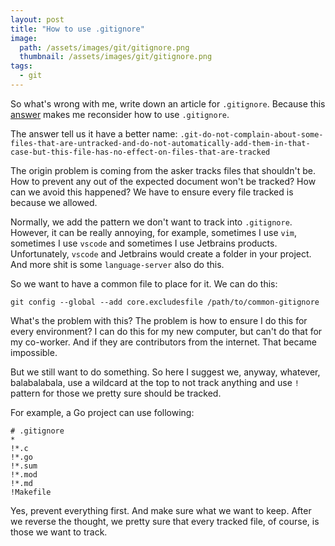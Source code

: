 ```yaml
---
layout: post
title: "How to use .gitignore"
image:
  path: /assets/images/git/gitignore.png
  thumbnail: /assets/images/git/gitignore.png
tags:
  - git
---
```


So what's wrong with me, write down an article for `.gitignore`. Because this [answer](https://stackoverflow.com/a/58758400/6789898) makes me reconsider how to use `.gitignore`.

The answer tell us it have a better name: `.git-do-not-complain-about-some-files-that-are-untracked-and-do-not-automatically-add-them-in-that-case-but-this-file-has-no-effect-on-files-that-are-tracked`

The origin problem is coming from the asker tracks files that shouldn't be. How to prevent any out of the expected document won't be tracked? How can we avoid this happened? We have to ensure every file tracked is because we allowed.

Normally, we add the pattern we don't want to track into `.gitignore`. However, it can be really annoying, for example, sometimes I use `vim`, sometimes I use `vscode` and sometimes I use Jetbrains products. Unfortunately, `vscode` and Jetbrains would create a folder in your project. And more shit is some `language-server` also do this.

So we want to have a common file to place for it. We can do this:

`git config --global --add core.excludesfile /path/to/common-gitignore`

What's the problem with this? The problem is how to ensure I do this for every environment? I can do this for my new computer, but can't do that for my co-worker. And if they are contributors from the internet. That became impossible.

But we still want to do something. So here I suggest we, anyway, whatever, balabalabala, use a wildcard at the top to not track anything and use `!` pattern for those we pretty sure should be tracked.

For example, a Go project can use following:

```
# .gitignore
*
!*.c
!*.go
!*.sum
!*.mod
!*.md
!Makefile
```

Yes, prevent everything first. And make sure what we want to keep. After we reverse the thought, we pretty sure that every tracked file, of course, is those we want to track.

